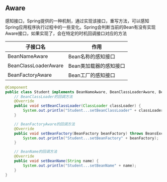 ## Aware

​	感知接口，Spring提供的一种机制，通过实现该接口，重写方法，可以感知Spring应用程序执行过程中的一些变化。Spring会判断当前的Bean有没有实现Aware接口，如果实现了，会在特定的时机回调接口对应的方法

| **子接口名**         | **作用**               |
| -------------------- | ---------------------- |
| BeanNameAware        | Bean名称的感知接口     |
| BeanClassLoaderAware | Bean类加载器的感知接口 |
| BeanFactoryAware     | Bean工厂的感知接口     |

```java
@Component
public class Student implements BeanNameAware, BeanClassLoaderAware, BeanFactoryAware {
    // BeanClassLoader的回调方法
    @Override
    public void setBeanClassLoader(ClassLoader classLoader) {
        System.out.println("Student...setBeanClassLoader" + classLoader);
    }

    // BeanFactoryAware的回调方法
    @Override
    public void setBeanFactory(BeanFactory beanFactory) throws BeansException {
        System.out.println("Student...setBeanFactory" + beanFactory);
    }

    // BeanName的回调方法
    @Override
    public void setBeanName(String name) {
        System.out.println("Student...setBeanName" + name);
    }
}
```
